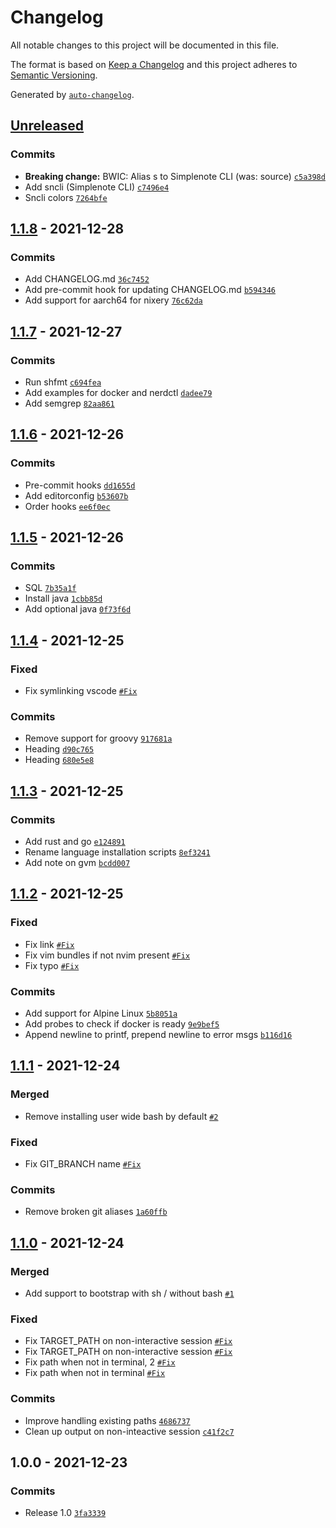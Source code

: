 # Changelog

All notable changes to this project will be documented in this file.

The format is based on [Keep a Changelog](https://keepachangelog.com/en/1.0.0/)
and this project adheres to [Semantic Versioning](https://semver.org/spec/v2.0.0.html).

Generated by [`auto-changelog`](https://github.com/CookPete/auto-changelog).

## [Unreleased](https://github.com/raas-dev/configent/compare/1.1.8...HEAD)

### Commits

- **Breaking change:** BWIC: Alias s to Simplenote CLI (was: source) [`c5a398d`](https://github.com/raas-dev/configent/commit/c5a398d44ca646cc917b77f9e6d19fa6274ebcfc)
- Add sncli (Simplenote CLI) [`c7496e4`](https://github.com/raas-dev/configent/commit/c7496e46ceed757b1285c49e7c1cade429efcf15)
- Sncli colors [`7264bfe`](https://github.com/raas-dev/configent/commit/7264bfe391308b72887f9e05dea8af88c1cc881d)

## [1.1.8](https://github.com/raas-dev/configent/compare/1.1.7...1.1.8) - 2021-12-28

### Commits

- Add CHANGELOG.md [`36c7452`](https://github.com/raas-dev/configent/commit/36c745296b9412db3743979c81a79494776dba58)
- Add pre-commit hook for updating CHANGELOG.md [`b594346`](https://github.com/raas-dev/configent/commit/b594346b7a8ff0d41c0fc7d8531f168177b92321)
- Add support for aarch64 for nixery [`76c62da`](https://github.com/raas-dev/configent/commit/76c62da4bf0142401b2aa3d750718cb83b15d0cd)

## [1.1.7](https://github.com/raas-dev/configent/compare/1.1.6...1.1.7) - 2021-12-27

### Commits

- Run shfmt [`c694fea`](https://github.com/raas-dev/configent/commit/c694fea04d7820da37cf7f4e491faac62168d3d8)
- Add examples for docker and nerdctl [`dadee79`](https://github.com/raas-dev/configent/commit/dadee792a92b4dec21b6fa1bec19da548225cd2c)
- Add semgrep [`82aa861`](https://github.com/raas-dev/configent/commit/82aa861ac80e9181ae2edeea38caabb7f33bb5fc)

## [1.1.6](https://github.com/raas-dev/configent/compare/1.1.5...1.1.6) - 2021-12-26

### Commits

- Pre-commit hooks [`dd1655d`](https://github.com/raas-dev/configent/commit/dd1655d760fb660c52fa67cd147922fd3de19bfa)
- Add editorconfig [`b53607b`](https://github.com/raas-dev/configent/commit/b53607b174eddc3810a1e4730d6e9bec97410e83)
- Order hooks [`ee6f0ec`](https://github.com/raas-dev/configent/commit/ee6f0ecd1b90c66362cb000d3c1063157c596bd7)

## [1.1.5](https://github.com/raas-dev/configent/compare/1.1.4...1.1.5) - 2021-12-26

### Commits

- SQL [`7b35a1f`](https://github.com/raas-dev/configent/commit/7b35a1f0bac690b2c9b25adcab22c804dba99df8)
- Install java [`1cbb85d`](https://github.com/raas-dev/configent/commit/1cbb85d4c99a1bd71fb151e06f4c51ee9b79600e)
- Add optional java [`0f73f6d`](https://github.com/raas-dev/configent/commit/0f73f6d6fa25c52358c9c02c93506ede3c862a14)

## [1.1.4](https://github.com/raas-dev/configent/compare/1.1.3...1.1.4) - 2021-12-25

### Fixed

- Fix symlinking vscode [`#Fix`](https://github.com/raas-dev/configent/issues/Fix)

### Commits

- Remove support for groovy [`917681a`](https://github.com/raas-dev/configent/commit/917681a882e4196fbb1c87f2a6a1f7c5448e7511)
- Heading [`d90c765`](https://github.com/raas-dev/configent/commit/d90c7651593a08f0c6b98ef2c95489036f6e0351)
- Heading [`680e5e8`](https://github.com/raas-dev/configent/commit/680e5e8d227f7abd13fdd575ab50af68f22a73c3)

## [1.1.3](https://github.com/raas-dev/configent/compare/1.1.2...1.1.3) - 2021-12-25

### Commits

- Add rust and go [`e124891`](https://github.com/raas-dev/configent/commit/e124891f9a0b2b2bb8b24a339dbc522f5a464d1d)
- Rename language installation scripts [`8ef3241`](https://github.com/raas-dev/configent/commit/8ef3241baec62d6ab1afd8daa1f7b23adccee445)
- Add note on gvm [`bcdd007`](https://github.com/raas-dev/configent/commit/bcdd00770e3b5b337f3ace63cbf2ba24833bfca2)

## [1.1.2](https://github.com/raas-dev/configent/compare/1.1.1...1.1.2) - 2021-12-25

### Fixed

- Fix link [`#Fix`](https://github.com/raas-dev/configent/issues/Fix)
- Fix vim bundles if not nvim present [`#Fix`](https://github.com/raas-dev/configent/issues/Fix)
- Fix typo [`#Fix`](https://github.com/raas-dev/configent/issues/Fix)

### Commits

- Add support for Alpine Linux [`5b8051a`](https://github.com/raas-dev/configent/commit/5b8051a997a0a42caae8ffc6e476ddc30e8c9443)
- Add probes to check if docker is ready [`9e9bef5`](https://github.com/raas-dev/configent/commit/9e9bef58ba7a2f0f357f1d01da40b0cc05b67f80)
- Append newline to printf, prepend newline to error msgs [`b116d16`](https://github.com/raas-dev/configent/commit/b116d16e15f8b65f856783588177d2847470c4b0)

## [1.1.1](https://github.com/raas-dev/configent/compare/1.1.0...1.1.1) - 2021-12-24

### Merged

- Remove installing user wide bash by default [`#2`](https://github.com/raas-dev/configent/pull/2)

### Fixed

- Fix GIT_BRANCH name [`#Fix`](https://github.com/raas-dev/configent/issues/Fix)

### Commits

- Remove broken git aliases [`1a60ffb`](https://github.com/raas-dev/configent/commit/1a60ffbb4e696f8819130936aa155a93eeca2fb4)

## [1.1.0](https://github.com/raas-dev/configent/compare/1.0.0...1.1.0) - 2021-12-24

### Merged

- Add support to bootstrap with sh / without bash [`#1`](https://github.com/raas-dev/configent/pull/1)

### Fixed

- Fix TARGET_PATH on non-interactive session [`#Fix`](https://github.com/raas-dev/configent/issues/Fix)
- Fix TARGET_PATH on non-interactive session [`#Fix`](https://github.com/raas-dev/configent/issues/Fix)
- Fix path when not in terminal, 2 [`#Fix`](https://github.com/raas-dev/configent/issues/Fix)
- Fix path when not in terminal [`#Fix`](https://github.com/raas-dev/configent/issues/Fix)

### Commits

- Improve handling existing paths [`4686737`](https://github.com/raas-dev/configent/commit/46867379525c0257e5f78f83d74c22129271ee5a)
- Clean up output on non-inteactive session [`c41f2c7`](https://github.com/raas-dev/configent/commit/c41f2c744bcf2c3bf93966bc93c38223eef36fcf)

## 1.0.0 - 2021-12-23

### Commits

- Release 1.0 [`3fa3339`](https://github.com/raas-dev/configent/commit/3fa3339986097be64d908ada27a8028dce8aa504)
